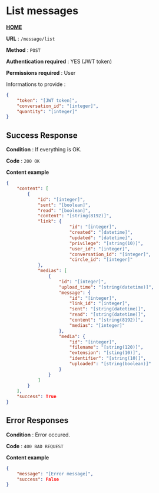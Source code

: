 # List messages
**[HOME](../README.md)**

**URL** : `/message/list`

**Method** : `POST`

**Authentication required** : YES (JWT token)

**Permissions required** : User


Informations to provide :

```json
{
    "token": "[JWT token]",
    "conversation_id": "[integer]",
    "quantity": "[integer]"
}
```

## Success Response

**Condition** : If everything is OK.

**Code** : `200 OK`

**Content example**

```json
{
    "content": [
        {
            "id": "[integer]",
            "sent": "[boolean]",
            "read": "[boolean]",
            "content": "[string(8192)]",
            "link": {
                        "id": "[integer]",
                        "created": "[datetime]",
                        "updated": "[datetime]",
                        "privilege": "[string(10)]",
                        "user_id": "[integer]",
                        "conversation_id": "[integer]",
                        "circle_id": "[integer]"
            },
            "medias": [
                {
                    "id": "[integer]",
                    "upload_time": "[string(datetime)]",
                    "message": {
                        "id": "[integer]",
                        "link_id": "[integer]",
                        "sent": "[string(datetime)]",
                        "read": "[string(datetime)]",
                        "content": "[string(8192)]",
                        "medias": "[integer]"
                    },
                    "media": {
                        "id": "[integer]",
                        "filename": "[string(120)]",
                        "extension": "[sting(10)]",
                        "identifier": "[string(10)]",
                        "uploaded": "[string(boolean)]"
                    }
                }
            ]
        }
    ],
    "success": True
}
```

## Error Responses

**Condition** : Error occured.

**Code** : `400 BAD REQUEST`

**Content example**

```json
{
    "message": "[Error message]",
    "success": False
}
```